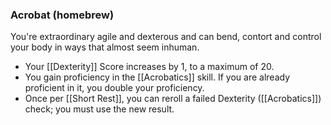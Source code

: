 ### Acrobat (homebrew)

You're extraordinary agile and dexterous and can bend, contort and control your body in ways that almost seem inhuman.

- Your [[Dexterity]] Score increases by 1, to a maximum of 20.
- You gain proficiency in the [[Acrobatics]] skill. If you are already proficient in it, you double your proficiency.
- Once per [[Short Rest]], you can reroll a failed Dexterity ([[Acrobatics]]) check; you must use the new result.